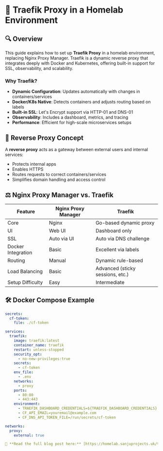 # 🧭 Traefik Proxy in a Homelab Environment

## 🔍 Overview

This guide explains how to set up **Traefik Proxy** in a homelab environment, replacing Nginx Proxy Manager. Traefik is a dynamic reverse proxy that integrates deeply with Docker and Kubernetes, offering built-in support for SSL, observability, and scalability.

### Why Traefik?
- **Dynamic Configuration**: Updates automatically with changes in containers/services
- **Docker/K8s Native**: Detects containers and adjusts routing based on labels
- **Built-in SSL**: Let's Encrypt support via HTTP-01 and DNS-01
- **Observability**: Includes a dashboard, metrics, and tracing
- **Performance**: Efficient for high-scale microservices setups

## 🔁 Reverse Proxy Concept

A **reverse proxy** acts as a gateway between external users and internal services:
- Protects internal apps
- Enables HTTPS
- Routes requests to correct containers/services
- Simplifies domain handling and access control

## ⚖️ Nginx Proxy Manager vs. Traefik

| Feature             | Nginx Proxy Manager      | Traefik                            |
|---------------------|--------------------------|------------------------------------|
| Core                | Nginx                    | Go-based dynamic proxy             |
| UI                  | Web UI                   | Dashboard only                     |
| SSL                 | Auto via UI              | Auto via DNS challenge             |
| Docker Integration  | Basic                    | Excellent via labels               |
| Routing             | Manual                   | Dynamic rule-based                 |
| Load Balancing      | Basic                    | Advanced (sticky sessions, etc.)   |
| Setup Difficulty    | Easy                     | Intermediate                       |

## 🛠️ Docker Compose Example

```yaml
secrets:
  cf-token:
    file: ./cf-token

services:
  traefik:
    image: traefik:latest
    container_name: traefik
    restart: unless-stopped
    security_opt:
      - no-new-privileges:true
    secrets:
      - cf-token
    env_file:
      - .env
    networks:
      - proxy
    ports:
      - 80:80
      - 443:443
    environment:
      - TRAEFIK_DASHBOARD_CREDENTIALS=${TRAEFIK_DASHBOARD_CREDENTIALS}
      - CF_API_EMAIL=youremail@example.com
      - CF_DNS_API_TOKEN_FILE=/run/secrets/cf-token

networks:
  proxy:
    external: true

📖 **Read the full blog post here:** [https://homelab.sanjuprojects.uk/traefik-proxy/](https://homelab.sanjuprojects.uk/traefik-proxy/)
